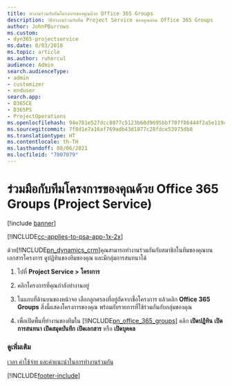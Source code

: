 ```yaml
---
title: ทำงานร่วมกับทีมโครงการของคุณด้วย Office 365 Groups
description: วิธีทำงานร่วมกับทีม Project Service ของคุณผ่าน Office 365 Groups
author: JohnPBurrows
ms.custom:
- dyn365-projectservice
ms.date: 8/03/2018
ms.topic: article
ms.author: ruhercul
audience: Admin
search.audienceType:
- admin
- customizer
- enduser
search.app:
- D365CE
- D365PS
- ProjectOperations
ms.openlocfilehash: 94e781e527dcc8077c5123b68d9695bbf707f86444f2a5e119c7594ee54e0da7
ms.sourcegitcommit: 7f8d1e7a16af769adb43d1877c28fdce53975db8
ms.translationtype: HT
ms.contentlocale: th-TH
ms.lasthandoff: 08/06/2021
ms.locfileid: "7007079"
---
```

# <a name="collaborate-with-your-project-team-members-with-office-365-groups-project-service"></a>ร่วมมือกับทีมโครงการของคุณด้วย Office 365 Groups (Project Service)

[!include [banner](../includes/psa-now-project-operations.md)]

[!INCLUDE[cc-applies-to-psa-app-1x-2x](../includes/cc-applies-to-psa-app-1x-2x.md)]

ด้วย[!INCLUDE[pn_dynamics_crm](../includes/pn-dynamics-crm.md)]คุณสามารถทำงานร่วมกันกับสมาชิกในทีมของคุณบนเอกสารโครงการ ดูปฏิทินของทีมของคุณ และมีกลุ่มการสนทนาได้  
  
1. ไปที่ **Project Service > โครงการ**  
  
2. คลิกโครงการที่คุณกำลังทำงานอยู่  
  
3. ในแถบที่ด้านบนของหน้าจอ เลือกลูกศรลงที่อยู่ถัดจากชื่อโครงการ แล้วคลิก **Office 365 Groups** สิ่งนี้แสดงโครงการของคุณ พร้อมกับรายการที่ใช้ร่วมกันกับกลุ่มของคุณ  
  
4. เพื่อเปิดพื้นที่ทำงานของทีมใน [!INCLUDE[pn_office_365_groups](../includes/pn-office-365-groups.md)] คลิก **เปิดปฏิทิน** **เปิดการสนทนา** **เปิดสมุดบันทึก** **เปิดเอกสาร** หรือ **เปิดบุคคล**  
  
### <a name="see-also"></a>ดูเพิ่มเติม  
 [เวลา ค่าใช้จ่าย และคำแนะนำในการทำงานร่วมกัน](../psa/time-expense-collaboration-guide.md)


[!INCLUDE[footer-include](../includes/footer-banner.md)]